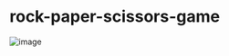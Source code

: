 


# rock-paper-scissors-game

![image](https://user-images.githubusercontent.com/118168761/218989985-4564c230-f415-4838-ba46-58cbf71b2635.png)
